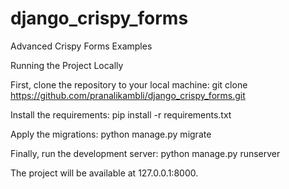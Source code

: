 # django_crispy_forms
Advanced Crispy Forms Examples

Running the Project Locally

First, clone the repository to your local machine:
git clone https://github.com/pranalikambli/django_crispy_forms.git

Install the requirements:
pip install -r requirements.txt

Apply the migrations:
python manage.py migrate

Finally, run the development server:
python manage.py runserver

The project will be available at 127.0.0.1:8000.
